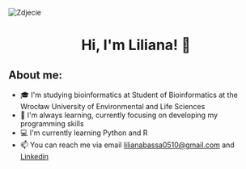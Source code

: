 ![Zdjecie](https://github.com/julkiea/photos/blob/3b8ce83cb939073746689b56b0ec5abe8d20a33c/ertyui.png)
<h1 align="center">Hi, I'm Liliana! 👋</h1>

## About me:
- 🎓 I'm studying bioinformatics at Student of Bioinformatics at the Wrocław University of Environmental and Life Sciences
- 🌱 I'm always learning, currently focusing on developing my programming skills
- 💻 I'm currently learning Python and R
- 📫 You can reach me via email lilianabassa0510@gmail.com and [Linkedin](www.linkedin.com/in/liliana-bassa-79696a298)
